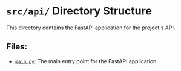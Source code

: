# `src/api/` Directory Structure

This directory contains the FastAPI application for the project's API.

## Files:

*   [`main.py`](src/api/main.py): The main entry point for the FastAPI application.
